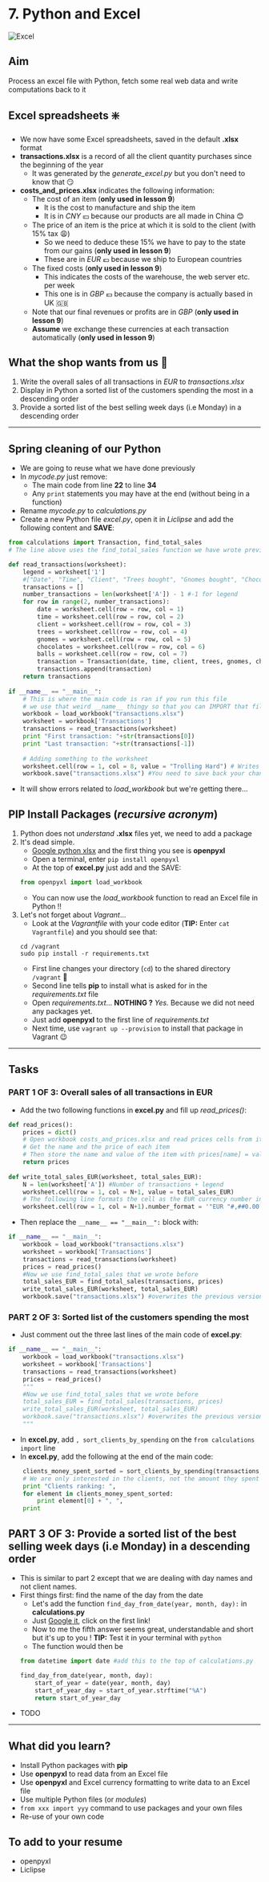 # 7. Python and Excel

![Excel][excel_image]

## Aim
Process an excel file with Python, fetch some real web data and write computations back to it

## Excel spreadsheets :sparkle:
- We now have some Excel spreadsheets, saved in the default **.xlsx** format
- **transactions.xlsx** is a record of all the client quantity purchases since the beginning of the year
    - It was generated by the *generate_excel.py* but you don't need to know that :smirk:
- **costs_and_prices.xlsx** indicates the following information:
    - The cost of an item (**only used in lesson 9**)
        - It is the cost to manufacture and ship the item
        - It is in *CNY* :yen: because our products are all made in China :blush:
    - The price of an item is the price at which it is sold to the client (with 15% tax :weary:)
        - So we need to deduce these 15% we have to pay to the state from our gains (**only used in lesson 9**)
        - These are in *EUR* :euro: because we ship to European countries
    - The fixed costs  (**only used in lesson 9**)
        - This indicates the costs of the warehouse, the web server etc. per week
        - This one is in *GBP* :pound: because the company is actually based in UK :gb:
    - Note that our final revenues or profits are in *GBP*  (**only used in lesson 9**)
    - **Assume** we exchange these currencies at each transaction automatically  (**only used in lesson 9**)
    
## What the shop wants from us :convenience_store:
1. Write the overall sales of all transactions in *EUR* to *transactions.xlsx*
2. Display in Python a sorted list of the customers spending the most in a descending order
3. Provide a sorted list of the best selling week days (i.e Monday) in a descending order 

***

## Spring cleaning of our Python
- We are going to reuse what we have done previously
- In *mycode.py* just remove:
    - The main code from line **22** to line **34**
    - Any `print` statements you may have at the end (without being in a function)
- Rename *mycode.py* to *calculations.py*
- Create a new Python file *excel.py*, open it in *Liclipse* and add the following content and **SAVE**:
```python
from calculations import Transaction, find_total_sales
# The line above uses the find_total_sales function we have wrote previously

def read_transactions(worksheet):   
    legend = worksheet['1']
    #["Date", "Time", "Client", "Trees bought", "Gnomes bought", "Chocolates bought", "Balls bought"]
    transactions = []
    number_transactions = len(worksheet['A']) - 1 #-1 for legend
    for row in range(2, number_transactions):
        date = worksheet.cell(row = row, col = 1)
        time = worksheet.cell(row = row, col = 2)
        client = worksheet.cell(row = row, col = 3)
        trees = worksheet.cell(row = row, col = 4)
        gnomes = worksheet.cell(row = row, col = 5)
        chocolates = worksheet.cell(row = row, col = 6)
        balls = worksheet.cell(row = row, col = 7)
        transaction = Transaction(date, time, client, trees, gnomes, chocolates, balls)
        transactions.append(transaction)
    return transactions  
                
if __name__ == "__main__":
    # This is where the main code is ran if you run this file
    # we use that weird __name__ thingy so that you can IMPORT that file elsewhere
    workbook = load_workbook("transactions.xlsx")
    worksheet = workbook['Transactions']
    transactions = read_transactions(worksheet)
    print "First transaction: "+str(transactions[0])
    print "Last transaction: "+str(transactions[-1])
    
    # Adding something to the worksheet
    worksheet.cell(row = 1, col = 8, value = "Trolling Hard") # Writes at the end of the legend row
    workbook.save("transactions.xlsx") #You need to save back your changes
```
- It will show errors related to *load_workbook* but we're getting there...

## PIP Install Packages (*recursive acronym*)
1. Python does not *understand* **.xlsx** files yet, we need to add a package
2. It's dead simple.
    - [Google python xlsx][google_xlsx] and the first thing you see is **openpyxl**
    - Open a terminal, enter `pip install openpyxl`
    - At the top of **excel.py** just add and the SAVE:
    ```python
    from openpyxl import load_workbook
    ```
    - You can now use the *load_workbook* function to read an Excel file in Python !!
3. Let's not forget about *Vagrant*... 
    - Look at the *Vagrantfile* with your code editor (**TIP:** Enter `cat Vagrantfile`) and you should see that:
    ```shell
    cd /vagrant
    sudo pip install -r requirements.txt  
    ```
    - First line changes your directory (`cd`) to the shared directory `/vagrant` :file_folder:
    - Second line tells **pip** to install what is asked for in the *requirements.txt* file
    - Open *requirements.txt*... **NOTHING ?** *Yes.* Because we did not need any packages yet.
    - Just add **openpyxl** to the first line of *requirements.txt*
    - Next time, use `vagrant up --provision` to install that package in Vagrant :wink:

***

## Tasks
### PART 1 OF 3: Overall sales of all transactions in EUR
- Add the two following functions in **excel.py** and fill up *read_prices()*:
```python
def read_prices():
    prices = dict()
    # Open workbook costs_and_prices.xlsx and read prices cells from it
    # Get the name and the price of each item
    # Then store the name and value of the item with prices[name] = value
    return prices
    
def write_total_sales_EUR(worksheet, total_sales_EUR):
    N = len(worksheet['A']) #Number of transactions + legend
    worksheet.cell(row = 1, col = N+1, value = total_sales_EUR)
    # The following line formats the cell as the EUR currency number in Excel
    worksheet.cell(row = 1, col = N+1).number_format = '"EUR "#,##0.00'
```
- Then replace the `__name__ == "__main__":` block with:
```python
if __name__ == "__main__":
    workbook = load_workbook("transactions.xlsx")
    worksheet = workbook['Transactions']
    transactions = read_transactions(worksheet)
    prices = read_prices()
    #Now we use find_total_sales that we wrote before
    total_sales_EUR = find_total_sales(transactions, prices)
    write_total_sales_EUR(worksheet, total_sales_EUR)
    workbook.save("transactions.xlsx") #overwrites the previous version
```

### PART 2 OF 3: Sorted list of the customers spending the most
- Just comment out the three last lines of the main code of **excel.py**:
```python
if __name__ == "__main__":
    workbook = load_workbook("transactions.xlsx")
    worksheet = workbook['Transactions']
    transactions = read_transactions(worksheet)
    prices = read_prices()
    """
    #Now we use find_total_sales that we wrote before
    total_sales_EUR = find_total_sales(transactions, prices)
    write_total_sales_EUR(worksheet, total_sales_EUR)
    workbook.save("transactions.xlsx") #overwrites the previous version
    """
```
- In **excel.py**, add `, sort_clients_by_spending` on the `from calculations import` line
- In **excel.py**, add the following at the end of the main code:
```python
    clients_money_spent_sorted = sort_clients_by_spending(transactions, prices)
    # We are only interested in the clients, not the amount they spent so:
    print "Clients ranking: ",
    for element in clients_money_spent_sorted:
        print element[0] + ", ",
    print
```

## PART 3 OF 3: Provide a sorted list of the best selling week days (i.e Monday) in a descending order 
- This is similar to part 2 except that we are dealing with day names and not client names.
- First things first: find the name of the day from the date
	- Let's add the function `find_day_from_date(year, month, day):` in **calculations.py**
	- Just [Google it](https://www.google.com/webhp?#q=find+name+of+day+from+date+python), click on the first link!
	- Now to me the fifth answer seems great, understandable and short but it's up to you ! **TIP:** Test it in your terminal with `python`
	- The function would then be
	```python
	from datetime import date #add this to the top of calculations.py
	
	find_day_from_date(year, month, day):
		start_of_year = date(year, month, day)
		start_of_year_day = start_of_year.strftime("%A")
		return start_of_year_day
	```
- TODO

***

## What did you learn? 
- Install Python packages with **pip**
- Use **openpyxl** to read data from an Excel file
- Use **openpyxl** and Excel currency formatting to write data to an Excel file
- Use multiple Python files (or *modules*)
- `from xxx import yyy` command to use packages and your own files
- Re-use of your own code

## To add to your resume
- openpyxl
- Liclipse
  
[excel_image]: /internals/icons/excel.ico
[google_xlsx]: https://www.google.com/search?q=python%20xlsx